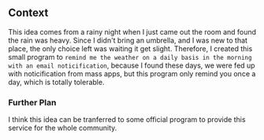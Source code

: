 ## Context
This idea comes from a rainy night when I just came out the room and found the rain was heavy.
Since I didn't bring an umbrella, and I was new to that place, the only choice left was waiting it get slight.
Therefore, I created this small program to `remind me the weather on a daily basis in the morning with an email noticification`,
because I found these days, we were fed up with noticification from mass apps, but this program only remind you once a day, 
which is totally tolerable.

### Further Plan
I think  this idea can be tranferred to some official program to provide this service for the whole community.
